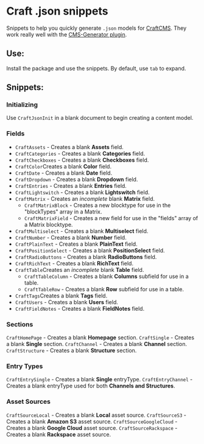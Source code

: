 # Craft .json snippets

Snippets to help you quickly generate `.json` models for [CraftCMS](http://craftcms.com). They work really well with the [CMS-Generator plugin](http://github.com/Pennebaker/craftcms-generator).

## Use:
Install the package and use the snippets. By default, use `tab` to expand.

## Snippets:

### Initializing
Use `CraftJsonInit` in a blank document to begin creating a content model.

### Fields

* `CraftAssets` - Creates a blank **Assets** field.
* `CraftCategories` - Creates a blank **Categories** field.
* `CraftCheckboxes` - Creates a blank **Checkboxes** field.
* `CraftColor`Creates a blank **Color** field.
* `CraftDate` - Creates a blank **Date** field.
* `CraftDropdown` - Creates a blank **Dropdown** field.
* `CraftEntries` - Creates a blank **Entries** field.
* `CraftLightswitch` - Creates a blank **Lightswitch** field.
* `CraftMatrix` - Creates an *incomplete* blank **Matrix** field.
  * `CraftMatrixBlock` - Creates a new blocktype for use in the "blockTypes" array in a Matrix.
  * `CraftMatrixField` - Creates a new field for use in the "fields" array of a Matrix blocktype.
* `CraftMultiselect` - Creates a blank **Multiselect** field.
* `CraftNumber` - Creates a blank **Number** field.
* `CraftPlainText` - Creates a blank **PlainText** field.
* `CraftPositionSelect` - Creates a blank **PositionSelect** field.
* `CraftRadioButtons` - Creates a blank **RadioButtons** field.
* `CraftRichText` - Creates a blank **RichText** field.
* `CraftTable`Creates an *incomplete* blank **Table** field.
  * `CraftTableColumn` - Creates a blank **Columns** subfield for use in a table.
  * `CraftTableRow` - Creates a blank **Row** subfield for use in a table.
* `CraftTags`Creates a blank **Tags** field.
* `CraftUsers` - Creates a blank **Users** field.
* `CraftFieldNotes` - Creates a blank **FieldNotes** field.

### Sections
`CraftHomePage` - Creates a blank **Homepage** section.
`CraftSingle` - Creates a blank **Single** section.
`CraftChannel` - Creates a blank **Channel** section.
`CraftStructure` - Creates a blank **Structure** section.

### Entry Types
`CraftEntrySingle` - Creates a blank **Single** entryType.
`CraftEntryChannel` - Creates a blank entryType used for both **Channels and Structures**.

### Asset Sources
`CraftSourceLocal` - Creates a blank **Local** asset source.
`CraftSourceS3` - Creates a blank **Amazon S3** asset source.
`CraftSourceGoogleCloud` - Creates a blank **Google Cloud** asset source.
`CraftSourceRackspace` - Creates a blank **Rackspace** asset source.
